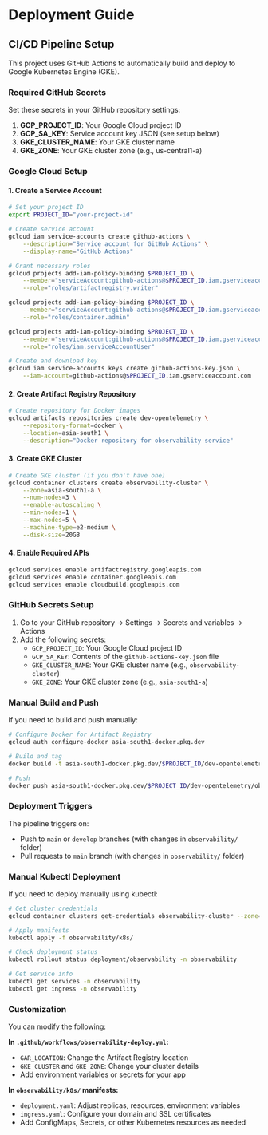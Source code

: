# Deployment Guide

## CI/CD Pipeline Setup

This project uses GitHub Actions to automatically build and deploy to Google Kubernetes Engine (GKE).

### Required GitHub Secrets

Set these secrets in your GitHub repository settings:

1. **GCP_PROJECT_ID**: Your Google Cloud project ID
2. **GCP_SA_KEY**: Service account key JSON (see setup below)
3. **GKE_CLUSTER_NAME**: Your GKE cluster name
4. **GKE_ZONE**: Your GKE cluster zone (e.g., us-central1-a)

### Google Cloud Setup

#### 1. Create a Service Account

```bash
# Set your project ID
export PROJECT_ID="your-project-id"

# Create service account
gcloud iam service-accounts create github-actions \
    --description="Service account for GitHub Actions" \
    --display-name="GitHub Actions"

# Grant necessary roles
gcloud projects add-iam-policy-binding $PROJECT_ID \
    --member="serviceAccount:github-actions@$PROJECT_ID.iam.gserviceaccount.com" \
    --role="roles/artifactregistry.writer"

gcloud projects add-iam-policy-binding $PROJECT_ID \
    --member="serviceAccount:github-actions@$PROJECT_ID.iam.gserviceaccount.com" \
    --role="roles/container.admin"

gcloud projects add-iam-policy-binding $PROJECT_ID \
    --member="serviceAccount:github-actions@$PROJECT_ID.iam.gserviceaccount.com" \
    --role="roles/iam.serviceAccountUser"

# Create and download key
gcloud iam service-accounts keys create github-actions-key.json \
    --iam-account=github-actions@$PROJECT_ID.iam.gserviceaccount.com
```

#### 2. Create Artifact Registry Repository

```bash
# Create repository for Docker images
gcloud artifacts repositories create dev-opentelemetry \
    --repository-format=docker \
    --location=asia-south1 \
    --description="Docker repository for observability service"
```

#### 3. Create GKE Cluster

```bash
# Create GKE cluster (if you don't have one)
gcloud container clusters create observability-cluster \
    --zone=asia-south1-a \
    --num-nodes=3 \
    --enable-autoscaling \
    --min-nodes=1 \
    --max-nodes=5 \
    --machine-type=e2-medium \
    --disk-size=20GB
```

#### 4. Enable Required APIs

```bash
gcloud services enable artifactregistry.googleapis.com
gcloud services enable container.googleapis.com
gcloud services enable cloudbuild.googleapis.com
```

### GitHub Secrets Setup

1. Go to your GitHub repository → Settings → Secrets and variables → Actions
2. Add the following secrets:
   - `GCP_PROJECT_ID`: Your Google Cloud project ID
   - `GCP_SA_KEY`: Contents of the `github-actions-key.json` file
   - `GKE_CLUSTER_NAME`: Your GKE cluster name (e.g., `observability-cluster`)
   - `GKE_ZONE`: Your GKE cluster zone (e.g., `asia-south1-a`)

### Manual Build and Push

If you need to build and push manually:

```bash
# Configure Docker for Artifact Registry
gcloud auth configure-docker asia-south1-docker.pkg.dev

# Build and tag
docker build -t asia-south1-docker.pkg.dev/$PROJECT_ID/dev-opentelemetry/observability:latest ./observability/

# Push
docker push asia-south1-docker.pkg.dev/$PROJECT_ID/dev-opentelemetry/observability:latest
```

### Deployment Triggers

The pipeline triggers on:
- Push to `main` or `develop` branches (with changes in `observability/` folder)
- Pull requests to `main` branch (with changes in `observability/` folder)

### Manual Kubectl Deployment

If you need to deploy manually using kubectl:

```bash
# Get cluster credentials
gcloud container clusters get-credentials observability-cluster --zone=asia-south1-a

# Apply manifests
kubectl apply -f observability/k8s/

# Check deployment status
kubectl rollout status deployment/observability -n observability

# Get service info
kubectl get services -n observability
kubectl get ingress -n observability
```

### Customization

You can modify the following:

**In `.github/workflows/observability-deploy.yml`:**
- `GAR_LOCATION`: Change the Artifact Registry location
- `GKE_CLUSTER` and `GKE_ZONE`: Change your cluster details
- Add environment variables or secrets for your app

**In `observability/k8s/` manifests:**
- `deployment.yaml`: Adjust replicas, resources, environment variables
- `ingress.yaml`: Configure your domain and SSL certificates
- Add ConfigMaps, Secrets, or other Kubernetes resources as needed
